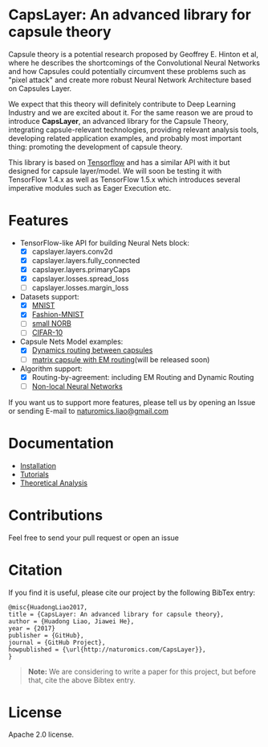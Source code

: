 # CapsLayer: An advanced library for capsule theory

Capsule theory is a potential research proposed by Geoffrey E. Hinton et al, where he describes the shortcomings of the Convolutional Neural Networks and how Capsules could potentially circumvent these problems such as "pixel attack" and create more robust Neural Network Architecture based on Capsules Layer.

We expect that this theory will definitely contribute to Deep Learning Industry and we are excited about it. For the same reason we are proud to introduce **CapsLayer**, an advanced library for the Capsule Theory, integrating capsule-relevant technologies, providing relevant analysis tools, developing related application examples, and probably most important thing: promoting the development of capsule theory. 

This library is based on [Tensorflow](https://www.tensorflow.org) and has a similar API with it but designed for capsule layer/model. We will soon be testing it with TensorFlow 1.4.x as well as TensorFlow 1.5.x which introduces several imperative modules such as Eager Execution etc.


# Features

- TensorFlow-like API for building Neural Nets block:
	- [x] capslayer.layers.conv2d
	- [x] capslayer.layers.fully_connected
	- [x] capslayer.layers.primaryCaps
	- [x] capslayer.losses.spread_loss
	- [ ] capslayer.losses.margin_loss

- Datasets support:
  - [x] [MNIST](http://yann.lecun.com/exdb/mnist)
  - [x] [Fashion-MNIST](https://github.com/zalandoresearch/fashion-mnist)
  - [ ] [small NORB](https://cs.nyu.edu/~ylclab/data/norb-v1.0-small)
  - [ ] [CIFAR-10](http://www.cs.toronto.edu/~kriz/cifar.html)

- Capsule Nets Model examples:
	- [x] [Dynamics routing between capsules](https://arxiv.org/abs/1710.09829)
	- [ ] [matrix capsule with EM routing](https://openreview.net/pdf?id=HJWLfGWRb)(will be released soon)

- Algorithm support:
	- [x] Routing-by-agreement: including EM Routing and Dynamic Routing
	- [ ] [Non-local Neural Networks](https://arxiv.org/abs/1711.07971)

If you want us to support more features, please tell us by opening an Issue or sending E-mail to naturomics.liao@gmail.com


# Documentation
- [Installation](docs/installation.md)
- [Tutorials](docs/tutorials.md)
- [Theoretical Analysis](docs/articles.md)


# Contributions
Feel free to send your pull request or open an issue


# Citation
If you find it is useful, please cite our project by the following BibTex entry:
```
@misc{HuadongLiao2017,
title = {CapsLayer: An advanced library for capsule theory},
author = {Huadong Liao, Jiawei He},
year = {2017}
publisher = {GitHub},
journal = {GitHub Project},
howpublished = {\url{http://naturomics.com/CapsLayer}},
}
```

> **Note:**
> We are considering to write a paper for this project, but before that, cite the above Bibtex entry.


# License
Apache 2.0 license.
